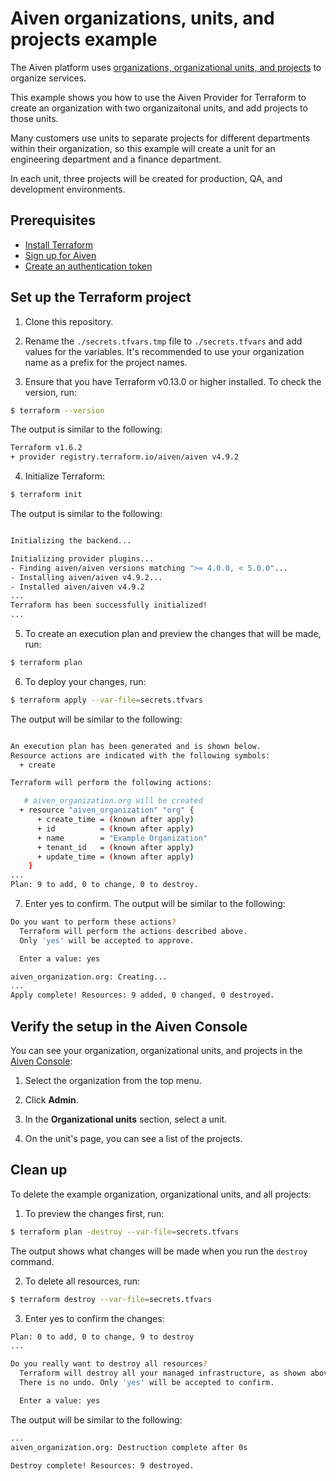 # Aiven organizations, units, and projects example

The Aiven platform uses [organizations, organizational units, and projects](https://aiven.io/docs/platform/concepts/orgs-units-projects) to organize services.

This example shows you how to use the Aiven Provider for Terraform to create an organization with two organizaitonal units, and add projects to those units. 

Many customers use units to separate projects for different departments within their organization, so this example will create a unit for an engineering department and a finance department.

In each unit, three projects will be created for production, QA, and development environments. 

## Prerequisites

* [Install Terraform](https://www.terraform.io/downloads)
* [Sign up for Aiven](https://console.aiven.io/signup?utm_source=github&utm_medium=organic&utm_campaign=devportal&utm_content=repo)
* [Create an authentication token](https://aiven.io/docs/platform/howto/create_authentication_token)

## Set up the Terraform project

1. Clone this repository.

2. Rename the `./secrets.tfvars.tmp` file to `./secrets.tfvars` and add values for the variables. It's recommended to use your organization name as a prefix for the project names.

3. Ensure that you have Terraform v0.13.0 or higher installed. To check the version, run:  

```sh
$ terraform --version 
```

The output is similar to the following:

```sh
Terraform v1.6.2
+ provider registry.terraform.io/aiven/aiven v4.9.2
```

4. Initialize Terraform:

```sh
$ terraform init
```

The output is similar to the following:

```sh

Initializing the backend...

Initializing provider plugins...
- Finding aiven/aiven versions matching ">= 4.0.0, < 5.0.0"...
- Installing aiven/aiven v4.9.2...
- Installed aiven/aiven v4.9.2
...
Terraform has been successfully initialized!
...
```

5. To create an execution plan and preview the changes that will be made, run:

```sh
$ terraform plan

```

6. To deploy your changes, run:

```sh
$ terraform apply --var-file=secrets.tfvars
```

The output will be similar to the following:
```sh

An execution plan has been generated and is shown below.
Resource actions are indicated with the following symbols:
  + create

Terraform will perform the following actions:

   # aiven_organization.org will be created
  + resource "aiven_organization" "org" {
      + create_time = (known after apply)
      + id          = (known after apply)
      + name        = "Example Organization"
      + tenant_id   = (known after apply)
      + update_time = (known after apply)
    }
...
Plan: 9 to add, 0 to change, 0 to destroy.
```
7. Enter yes to confirm. The output will be similar to the following:

```sh
Do you want to perform these actions?
  Terraform will perform the actions described above.
  Only 'yes' will be accepted to approve.

  Enter a value: yes

aiven_organization.org: Creating...
...
Apply complete! Resources: 9 added, 0 changed, 0 destroyed.
```

## Verify the setup in the Aiven Console 

You can see your organization, organizational units, and projects in the [Aiven Console](https://console.aiven.io/):

1. Select the organization from the top menu.

2. Click **Admin**. 

3. In the **Organizational units** section, select a unit.

4. On the unit's page, you can see a list of the projects.


## Clean up

To delete the example organization, organizational units, and all projects:

1. To preview the changes first, run:

```sh
$ terraform plan -destroy --var-file=secrets.tfvars
```

The output shows what changes will be made when you run the `destroy` command.

2. To delete all resources, run:

```sh
$ terraform destroy --var-file=secrets.tfvars
```

3. Enter yes to confirm the changes:  
```sh
Plan: 0 to add, 0 to change, 9 to destroy
...

Do you really want to destroy all resources?
  Terraform will destroy all your managed infrastructure, as shown above.
  There is no undo. Only 'yes' will be accepted to confirm.

  Enter a value: yes
```

The output will be similar to the following:

```sh
...
aiven_organization.org: Destruction complete after 0s

Destroy complete! Resources: 9 destroyed.
```
